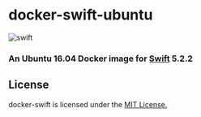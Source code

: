 # docker-swift-ubuntu

![swift](https://raw.githubusercontent.com/hamin/EventSource.Swift/master/swift-logo.png)


### An Ubuntu 16.04 Docker image for [Swift](https://swift.org) 5.2.2


## License

docker-swift is licensed under the [MIT License.](LICENSE.md)
